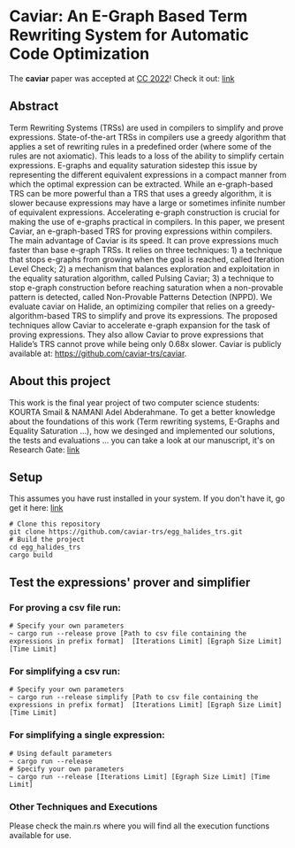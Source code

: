 # Caviar: An E-Graph Based Term Rewriting System for Automatic Code Optimization

The **caviar** paper was accepted at [CC 2022](https://conf.researchr.org/track/CC-2022/CC-2022-research-papers#event-overview)! Check it out: [link](https://dl.acm.org/doi/10.1145/3497776.3517781)

## Abstract
Term Rewriting Systems (TRSs) are used in compilers to simplify and prove expressions.
State-of-the-art TRSs in compilers use a greedy algorithm that applies a set of rewriting rules in a predefined order (where some of the rules are not axiomatic). This leads to a loss of the ability to simplify certain expressions.
E-graphs and equality saturation sidestep this issue by representing the different equivalent expressions in a compact manner from which the optimal expression can be extracted. While an e-graph-based TRS can be more powerful than a TRS that uses a greedy algorithm, it is slower because expressions may have a large or sometimes infinite number of equivalent expressions. Accelerating e-graph construction is crucial for making the use of e-graphs practical in compilers. In this paper, we present Caviar, an e-graph-based TRS for proving expressions within compilers. 
The main advantage of Caviar is its speed. It can prove expressions much faster than base e-graph TRSs.
It relies on three techniques: 1) a technique that stops e-graphs from growing when the goal is reached, called Iteration Level Check; 2) a mechanism that balances exploration and exploitation in the equality saturation algorithm, called Pulsing Caviar; 3) a technique to stop e-graph construction before reaching saturation when a non-provable pattern is detected, called Non-Provable Patterns Detection (NPPD). We evaluate caviar on Halide, an optimizing compiler that relies on a greedy-algorithm-based TRS to simplify and prove its expressions. The proposed techniques allow Caviar to accelerate e-graph expansion for the task of proving expressions. They also allow Caviar to prove expressions that Halide’s TRS cannot prove while being only 0.68x slower. Caviar is publicly available at: <https://github.com/caviar-trs/caviar>.

## About this project
This work is the final year project of two computer science students: KOURTA Smail & NAMANI Adel Abderahmane. To get a better knowledge about the foundations of this work 
(Term rewriting systems, E-Graphs and Equality Saturation ...), how we desinged and implemented our solutions, the tests and evaluations ... you can take a look at our 
manuscript, it's on Research Gate: [link](https://www.researchgate.net/publication/353403145_An_E-Graph_Based_Term_Rewriting_System_for_Automatic_Code_Optimization)
## Setup
This assumes you have rust installed in your system. If you don't have it, go get it here: [link](https://www.rust-lang.org/tools/install)
```
# Clone this repository
git clone https://github.com/caviar-trs/egg_halides_trs.git
# Build the project
cd egg_halides_trs
cargo build
```
## Test the expressions' prover and simplifier
### For proving a csv file run:
```   
# Specify your own parameters
~ cargo run --release prove [Path to csv file containing the expressions in prefix format]  [Iterations Limit] [Egraph Size Limit] [Time Limit]
```
### For simplifying a csv run:
```   
# Specify your own parameters
~ cargo run --release simplify [Path to csv file containing the expressions in prefix format]  [Iterations Limit] [Egraph Size Limit] [Time Limit]
```
### For simplifying a single expression:

```   
# Using default parameters
~ cargo run --release
# Specify your own parameters
~ cargo run --release [Iterations Limit] [Egraph Size Limit] [Time Limit]
```
### Other Techniques and Executions
Please check the main.rs where you will find all the execution functions available for use.

